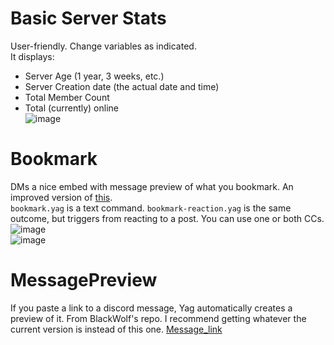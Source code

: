 # Basic Server Stats
User-friendly. Change variables as indicated.        
It displays: 
* Server Age (1 year, 3 weeks, etc.)
* Server Creation date (the actual date and time)
* Total Member Count
* Total (currently) online         
![image](https://user-images.githubusercontent.com/20410737/178533470-c8110d56-3b29-43e0-82e6-25f578356e9b.png)


# Bookmark
DMs a nice embed with message preview of what you bookmark. An improved version of [this](https://yagpdb-cc.github.io/utilities/bookmark).     
`bookmark.yag` is a text command. `bookmark-reaction.yag` is the same outcome, but triggers from reacting to a post. You can use one or both CCs.      
![image](https://user-images.githubusercontent.com/20410737/178533688-37748191-2b36-40ee-8690-328f533cd174.png)        
![image](https://user-images.githubusercontent.com/20410737/178533837-691b591a-e945-487d-8c52-fd8ad2b37fd9.png)


# MessagePreview
If you paste a link to a discord message, Yag automatically creates a preview of it. From BlackWolf's repo. I recommend getting whatever the current version is instead of this one. [Message_link](https://github.com/BlackWolfWoof/yagpdb-cc/blob/master/Misc/message_link.yag)

